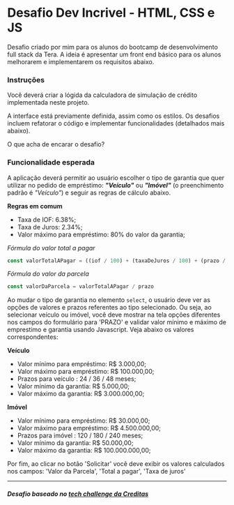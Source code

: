 # Desafio Dev Incrivel - HTML, CSS e JS
Desafio criado por mim para os alunos do bootcamp de desenvolvimento full stack da Tera. A ideia é apresentar um front end básico para os alunos melhorarem e implementarem os requisitos abaixo.

### Instruções
Você deverá criar a lógida da calculadora de simulação de crédito implementada neste projeto.

A interface está previamente definida, assim como os estilos.
Os desafios incluem refatorar o código e implementar funcionalidades (detalhados mais abaixo).

O que acha de encarar o desafio?


### Funcionalidade esperada

A aplicação deverá permitir ao usuário escolher o tipo de garantia que quer utilizar no pedido de empréstimo: ***"Veículo"*** ou ***"Imóvel"*** (o preenchimento padrão é *"Veículo"*) e seguir as regras de cálculo abaixo.

**Regras em comum**
- Taxa de IOF: 6.38%;
- Taxa de Juros: 2.34%;
- Valor máximo para empréstimo: 80% do valor da garantia;

*Fórmula do valor total a pagar*

```javascript
const valorTotalAPagar = ((iof / 100) + (taxaDeJuros / 100) + (prazo / 1000) + 1) * valorDoEmprestimo
```

*Fórmula do valor da parcela*

```javascript
const valorDaParcela = valorTotalAPagar / prazo
```

Ao mudar o tipo de garantia no elemento `select`, o usuário deve ver as opções de valores e prazos referentes ao tipo selecionado. Ou seja, ao selecionar veículo ou imóvel, você deve mostrar na tela opções diferentes nos campos do formulário para 'PRAZO' e validar valor mínimo e máximo de emprestimo e garantia usando Javascript. Veja abaixo os valores correspondentes:

**Veículo**
- Valor mínimo para empréstimo: R$ 3.000,00;
- Valor máximo para empréstimo: R$ 100.000,00;
- Prazos para veículo : 24 / 36 / 48 meses;
- Valor mínimo da garantia: R$ 5.000,00;
- Valor máximo da garantia: R$ 3.000.000,00; 

**Imóvel**
- Valor mínimo para empréstimo: R$ 30.000,00;
- Valor máximo para empréstimo: R$ 4.500.000,00;
- Prazos para imóvel : 120 / 180 / 240 meses;
- Valor mínimo da garantia: R$ 50.000,00;
- Valor máximo da garantia: R$ 100.000.000,00;

Por fim, ao clicar no botão 'Solicitar' você deve exibir os valores calculados nos campos: 'Valor da Parcela', 'Total a pagar', 'Taxa de juros'

<hr>
<h5> Desafio baseado no <a href="https://github.com/Creditas/challenge/tree/master/frontend"> tech challenge da Creditas </a> </h5>
